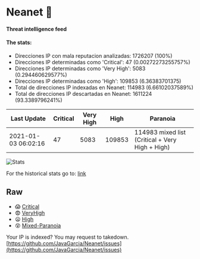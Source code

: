 # Neanet :hocho:
#### Threat intelligence feed
#### The stats:

- Direcciones IP con mala reputacion analizadas: 1726207 (100%)
- Direcciones IP determinadas como 'Critical':  47 (0.00272273255757%)
- Direcciones IP determinadas como 'Very High':  5083 (0.294460629577%)
- Direcciones IP determinadas como 'High':  109853 (6.36383701375)
- Total de direcciones IP indexadas en Neanet:  114983 (6.66102037589%)
- Total de direcciones IP descartadas en Neanet:  1611224 (93.3389796241%)

| Last Update | Critical | Very High | High | Paranoia |
| --- | --- | --- | --- | --- |
| 2021-01-03 06:02:16 | 47 | 5083 | 109853 | 114983 mixed list (Critical + Very High + High)|

![Stats](https://docs.google.com/spreadsheets/d/e/2PACX-1vSnaNMIXVabIpDJjufMlzH7poXnshF3mgd8Is1g9ytUEzVsP5my4Trn8f-xkoLLQ38xpL3HtmUexLo6/pubchart?oid=501124687&format=image)

For the historical stats go to: [link](/stats.csv)
## Raw
- :scream: [Critical](https://raw.githubusercontent.com/JavaGarcia/Neanet/master/blacklists/neanet_critical.txt)
- :fearful: [VeryHigh](https://raw.githubusercontent.com/JavaGarcia/Neanet/master/blacklists/neanet_veryHigh.txtt)
- :frowning: [High](https://raw.githubusercontent.com/JavaGarcia/Neanet/master/blacklists/neanet_high.txt)
- :dizzy_face: [Mixed-Paranoia](https://raw.githubusercontent.com/JavaGarcia/Neanet/master/blacklists/neanet_all.txt)


Your IP is indexed? You may request to takedown. [https://github.com/JavaGarcia/Neanet/issues](https://github.com/JavaGarcia/Neanet/issues)




































































































































































































































































































































































































































































































































































































































































































































































































































































































































































































































































































































































































































































































































































































































































































































































































































































































































































































































































































































































































































































































































































































































































































































































































































































































































































































































































































































































































































































































































































































































































































































































































































































































































































